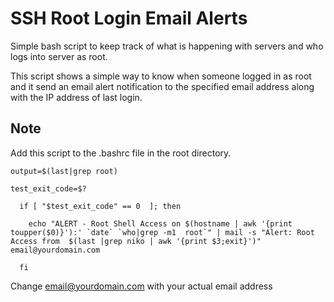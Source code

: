 # SSH Root Login Email Alerts

Simple bash script to keep track of what is happening with servers and who logs into server as root.

This script shows a simple way to know when someone logged in as root and it send an email alert notification to the specified email address along with the IP address of last login.

## Note
Add this script to the .bashrc file in the root directory.

```
output=$(last|grep root)

test_exit_code=$?

  if [ "$test_exit_code" == 0  ]; then
  
    echo "ALERT - Root Shell Access on $(hostname | awk '{print toupper($0)}'):' `date` `who|grep -m1  root`" | mail -s "Alert: Root Access from  $(last |grep niko | awk '{print $3;exit}')"  email@yourdomain.com
    
  fi
```

Change email@yourdomain.com with your actual email address

